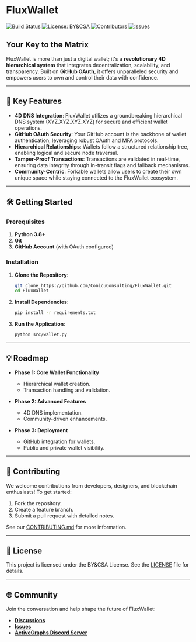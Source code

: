 # **FluxWallet**

[![Build Status](https://img.shields.io/github/actions/workflow/status/ConicuConsulting/FluxWallet/ci.yml?branch=main)](https://github.com/ConicuConsulting/FluxWallet/actions)
[![License: BY&CSA](https://img.shields.io/badge/License-BY%26CSA-brightgreen)](LICENSE)
[![Contributors](https://img.shields.io/github/contributors/ConicuConsulting/FluxWallet)](https://github.com/ConicuConsulting/FluxWallet/graphs/contributors)
[![Issues](https://img.shields.io/github/issues/ConicuConsulting/FluxWallet)](https://github.com/ConicuConsulting/FluxWallet/issues)

## **Your Key to the Matrix**

FluxWallet is more than just a digital wallet; it's a **revolutionary 4D hierarchical system** that integrates decentralization, scalability, and transparency. Built on **GitHub OAuth**, it offers unparalleled security and empowers users to own and control their data with confidence.

---

## **🚀 Key Features**

- **4D DNS Integration**: FluxWallet utilizes a groundbreaking hierarchical DNS system (XYZ.XYZ.XYZ.XYZ) for secure and efficient wallet operations.
- **GitHub OAuth Security**: Your GitHub account is the backbone of wallet authentication, leveraging robust OAuth and MFA protocols.
- **Hierarchical Relationships**: Wallets follow a structured relationship tree, enabling logical and secure node traversal.
- **Tamper-Proof Transactions**: Transactions are validated in real-time, ensuring data integrity through in-transit flags and fallback mechanisms.
- **Community-Centric**: Forkable wallets allow users to create their own unique space while staying connected to the FluxWallet ecosystem.

---

## **🛠️ Getting Started**

### **Prerequisites**

1. **Python 3.8+**
2. **Git**
3. **GitHub Account** (with OAuth configured)

### **Installation**

1. **Clone the Repository**:
   ```bash
   git clone https://github.com/ConicuConsulting/FluxWallet.git
   cd FluxWallet
   ```

2. **Install Dependencies**:
   ```bash
   pip install -r requirements.txt
   ```

3. **Run the Application**:
   ```bash
   python src/wallet.py
   ```

---

## **💡 Roadmap**

- **Phase 1: Core Wallet Functionality**
  - Hierarchical wallet creation.
  - Transaction handling and validation.

- **Phase 2: Advanced Features**
  - 4D DNS implementation.
  - Community-driven enhancements.

- **Phase 3: Deployment**
  - GitHub integration for wallets.
  - Public and private wallet visibility.

---

## **🤝 Contributing**

We welcome contributions from developers, designers, and blockchain enthusiasts! To get started:

1. Fork the repository.
2. Create a feature branch.
3. Submit a pull request with detailed notes.

See our [CONTRIBUTING.md](CONTRIBUTING.md) for more information.

---

## **📜 License**

This project is licensed under the BY&CSA License. See the [LICENSE](LICENSE) file for details.

---

## **🌐 Community**

Join the conversation and help shape the future of FluxWallet:

- **[Discussions](https://github.com/ConicuConsulting/FluxWallet/discussions)**
- **[Issues](https://github.com/ConicuConsulting/FluxWallet/issues)**
- **[ActiveGraphs Discord Server](https://discord.gg/yh8BWFBh)**
